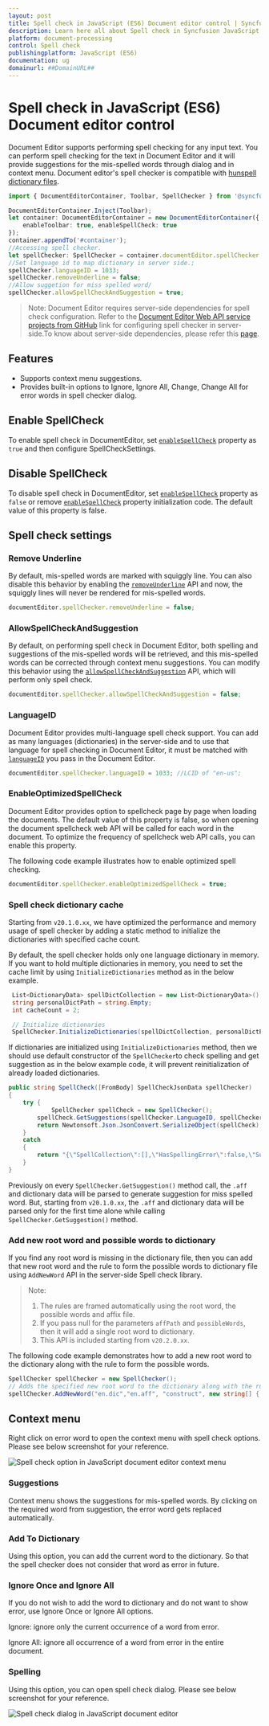 ```yaml
---
layout: post
title: Spell check in JavaScript (ES6) Document editor control | Syncfusion
description: Learn here all about Spell check in Syncfusion JavaScript (ES6) Document editor control of Syncfusion Essential JS 2 and more.
platform: document-processing
control: Spell check 
publishingplatform: JavaScript (ES6)
documentation: ug
domainurl: ##DomainURL##
---
```


# Spell check in JavaScript (ES6) Document editor control

Document Editor supports performing spell checking for any input text. You can perform spell checking for the text in Document Editor and it will provide suggestions for the mis-spelled words through dialog and in context menu. Document editor's spell checker is compatible with [hunspell dictionary files](https://github.com/wooorm/dictionaries).

```ts
import { DocumentEditorContainer, Toolbar, SpellChecker } from '@syncfusion/ej2-documenteditor';

DocumentEditorContainer.Inject(Toolbar);
let container: DocumentEditorContainer = new DocumentEditorContainer({
    enableToolbar: true, enableSpellCheck: true
});
container.appendTo('#container');
//Accessing spell checker.
let spellChecker: SpellChecker = container.documentEditor.spellChecker;
//Set language id to map dictionary in server side.;
spellChecker.languageID = 1033;
spellChecker.removeUnderline = false;
//Allow suggetion for miss spelled word/
spellChecker.allowSpellCheckAndSuggestion = true;
```

>Note: Document Editor requires server-side dependencies for spell check configuration.
Refer to the [Document Editor Web API service projects from GitHub](https://gitea.syncfusion.com/essential-studio/ej2-documenteditor-server/) link for configuring spell checker in server-side.To know about server-side dependencies, please refer this [page](./web-services-overview).

## Features

* Supports context menu suggestions.
* Provides built-in options to Ignore, Ignore All, Change, Change All for error words in spell checker        dialog.

## Enable SpellCheck

To enable spell check in DocumentEditor, set [`enableSpellCheck`](https://ej2.syncfusion.com/documentation/api/document-editor#enablespellcheck) property as `true` and then configure SpellCheckSettings.

## Disable SpellCheck

To disable spell check in DocumentEditor, set [`enableSpellCheck`](https://ej2.syncfusion.com/documentation/api/document-editor#enablespellcheck) property as `false` or remove [`enableSpellCheck`](https://ej2.syncfusion.com/documentation/api/document-editor#enablespellcheck) property initialization code. The default value of this property is false.

## Spell check settings

### Remove Underline

By default, mis-spelled words are marked with squiggly line. You can also disable this behavior by enabling the [`removeUnderline`](https://ej2.syncfusion.com/documentation/api/document-editor/spellChecker#removeunderline) API and now, the squiggly lines will never be rendered for mis-spelled words.

```ts
documentEditor.spellChecker.removeUnderline = false;
```

### AllowSpellCheckAndSuggestion

By default, on performing spell check in Document Editor, both spelling and suggestions of the mis-spelled words will be retrieved, and this mis-spelled words can be corrected through context menu suggestions. You can modify this behavior using the [`allowSpellCheckAndSuggestion`](https://ej2.syncfusion.com/documentation/api/document-editor/spellChecker#allowspellcheckandsuggestion) API, which will perform only spell check.

```ts
documentEditor.spellChecker.allowSpellCheckAndSuggestion = false;
```

### LanguageID

Document Editor provides multi-language spell check support. You can add as many languages (dictionaries) in the server-side and to use that language for spell checking in Document Editor, it must be matched with [`languageID`](https://ej2.syncfusion.com/documentation/api/document-editor/spellChecker#languageid) you pass in the Document Editor.

```ts
documentEditor.spellChecker.languageID = 1033; //LCID of "en-us";
```

### EnableOptimizedSpellCheck

Document Editor provides option to spellcheck page by page when loading the documents. The default value of this property is false, so when opening the document spellcheck web API will be called for each word in the document. To optimize the frequency of spellcheck web API calls, you can enable this property.

The following code example illustrates how to enable optimized spell checking.

```ts
documentEditor.spellChecker.enableOptimizedSpellCheck = true;
```

### Spell check dictionary cache

Starting from `v20.1.0.xx`, we have optimized the performance and memory usage of spell checker by adding a static method to initialize the dictionaries with specified cache count.

By default, the spell checker holds only one language dictionary in memory. If you want to hold multiple dictionaries in memory, you need to set the cache limit by using `InitializeDictionaries` method as in the below example.

```c#
 List<DictionaryData> spellDictCollection = new List<DictionaryData>();
 string personalDictPath = string.Empty;
 int cacheCount = 2;

 // Initialize dictionaries
 SpellChecker.InitializeDictionaries(spellDictCollection, personalDictPath, cacheCount);
```

If dictionaries are initialized using `InitializeDictionaries` method, then we should use default constructor of the `SpellChecker`to check spelling and get suggestion as in the below example code, it will prevent reinitialization of already loaded dictionaries.

```c#
public string SpellCheck([FromBody] SpellCheckJsonData spellChecker)
{
    try {
            SpellChecker spellCheck = new SpellChecker();
        spellCheck.GetSuggestions(spellChecker.LanguageID, spellChecker.TexttoCheck, spellChecker.CheckSpelling, spellChecker.CheckSuggestion, spellChecker.AddWord);
        return Newtonsoft.Json.JsonConvert.SerializeObject(spellCheck);
    }
    catch
    {
        return "{\"SpellCollection\":[],\"HasSpellingError\":false,\"Suggestions\":null}";
    }
}
```

Previously on every `SpellChecker.GetSuggestion()` method call, the `.aff` and dictionary data will be parsed to generate suggestion for miss spelled word. But, starting from `v20.1.0.xx`, the `.aff` and dictionary data will be parsed only for the first time alone while calling `SpellChecker.GetSuggestion()` method.

### Add new root word and possible words to dictionary

If you find any root word is missing in the dictionary file, then you can add that new root word and the rule to form the possible words to dictionary file using `AddNewWord` API in the server-side Spell check library.

>Note:
>1. The rules are framed automatically using the root word, the possible words and affix file.
>2. If you pass null for the parameters `affPath` and `possibleWords`, then it will add a single root word to dictionary.
>3. This API is included starting from `v20.2.0.xx`.

The following code example demonstrates how to add a new root word to the dictionary along with the rule to form the possible words.

```c#
SpellChecker spellChecker = new SpellChecker();
// Adds the specified new root word to the dictionary along with the rule to form the possible words.
spellChecker.AddNewWord("en.dic","en.aff", "construct", new string[] { "constructs", "reconstruct", "constructed", "constructive" });
```

## Context menu

Right click on error word to open the context menu with spell check options. Please see below screenshot for your reference.

![Spell check option in JavaScript document editor context menu](images/spell-check-menu.png)

### Suggestions

Context menu shows the suggestions for mis-spelled words. By clicking on the required word from suggestion, the error word gets replaced automatically.

### Add To Dictionary

Using this option, you can add the current word to the dictionary. So that the spell checker does not consider that word as error in future.

### Ignore Once and Ignore All

If you do not wish to add the word to dictionary and do not want to show error, use Ignore Once or Ignore All options.

Ignore: ignore only the current occurrence of a word from error.

Ignore All: ignore all occurrence of a word from error in the entire document.

### Spelling

Using this option, you can open spell check dialog. Please see below screenshot for your reference.

![Spell check dialog in JavaScript document editor](images/spell-check-dialog.png)
